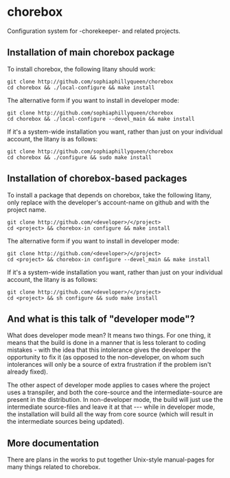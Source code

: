 # chorebox #

Configuration system for -chorekeeper- and related projects.

## Installation of main chorebox package ##

To install chorebox, the following litany should work:

    git clone http://github.com/sophiaphillyqueen/chorebox
    cd chorebox && ./local-configure && make install

The alternative form if you want to install in developer mode:

    git clone http://github.com/sophiaphillyqueen/chorebox
    cd chorebox && ./local-configure --devel_main && make install

If it's a system-wide installation you want, rather than just
on your individual account, the litany is as follows:

    git clone http://github.com/sophiaphillyqueen/chorebox
    cd chorebox && ./configure && sudo make install

## Installation of chorebox-based packages ##

To install a package that depends on chorebox, take the
following litany, only replace <developer> with the developer's
account-name on github and <project> with the project name.

    git clone http://github.com/<developer>/</project>
    cd <project> && chorebox-in configure && make install

The alternative form if you want to install in developer mode:

    git clone http://github.com/<developer>/</project>
    cd <project> && chorebox-in configure --devel_main && make install

If it's a system-wide installation you want, rather than just
on your individual account, the litany is as follows:

    git clone http://github.com/<developer>/</project>
    cd <project> && sh configure && sudo make install

## And what is this talk of "developer mode"? ##

What does developer mode mean? It means two things. For one
thing, it means that the build is done in a manner that is
less tolerant to coding mistakes - with the idea that this
intolerance gives the developer the opportunity to fix it
(as opposed to the non-developer, on whom such intolerances
will only be a source of extra frustration if the problem
isn't already fixed).

The other aspect of developer mode applies to cases where
the project uses a transpiler, and both the core-source and
the intermediate-source are present in the distribution.
In non-developer mode, the build will just use the intermediate
source-files and leave it at that --- while in developer mode,
the installation will build all the way from core source
(which will result in the intermediate sources being updated).

## More documentation ##

There are plans in the works to put together
Unix-style manual-pages for many things related
to chorebox.
